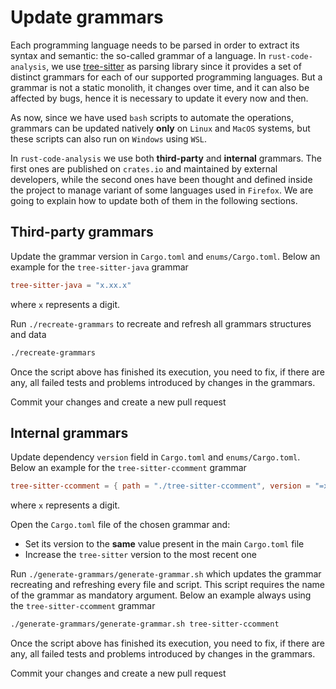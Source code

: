 # Update grammars

Each programming language needs to be parsed in order to extract its syntax and semantic: the so-called grammar of a language.
In `rust-code-analysis`, we use [tree-sitter](https://github.com/tree-sitter) as parsing library since it provides a set of distinct grammars for each of our
supported programming languages. But a grammar is not a static monolith, it changes over time, and it can also be affected by bugs,
hence it is necessary to update it every now and then.

As now, since we have used `bash` scripts to automate the operations, grammars can be updated natively **only** on `Linux` and `MacOS` systems, but these scripts can also run on `Windows` using `WSL`.

In `rust-code-analysis` we use both **third-party** and **internal** grammars.
The first ones are published on `crates.io` and maintained by external developers,
while the second ones have been thought and defined inside the project to manage variant of some languages
used in `Firefox`.
We are going to explain how to update both of them in the following sections.

## Third-party grammars

Update the grammar version in `Cargo.toml` and `enums/Cargo.toml`. Below an example for the `tree-sitter-java` grammar

```toml
tree-sitter-java = "x.xx.x"
```
where `x` represents a digit.

Run `./recreate-grammars` to recreate and refresh all grammars structures and data

```bash
./recreate-grammars
```

Once the script above has finished its execution, you need to fix, if there are any, all failed tests and problems
introduced by changes in the grammars.

Commit your changes and create a new pull request

## Internal grammars

Update dependency `version` field in `Cargo.toml` and `enums/Cargo.toml`. Below an example for the `tree-sitter-ccomment` grammar

```toml
tree-sitter-ccomment = { path = "./tree-sitter-ccomment", version = "=x.xx.x" }
```
where `x` represents a digit.

Open the `Cargo.toml` file of the chosen grammar and:
 - Set its version to the **same** value present in the main `Cargo.toml` file
 - Increase the `tree-sitter` version to the most recent one

Run `./generate-grammars/generate-grammar.sh` which updates the grammar recreating and refreshing every file and script.
This script requires the name of the grammar as mandatory argument.
Below an example always using the `tree-sitter-ccomment` grammar

```bash
./generate-grammars/generate-grammar.sh tree-sitter-ccomment
```

Once the script above has finished its execution, you need to fix, if there are any, all failed tests and problems
introduced by changes in the grammars.

Commit your changes and create a new pull request
